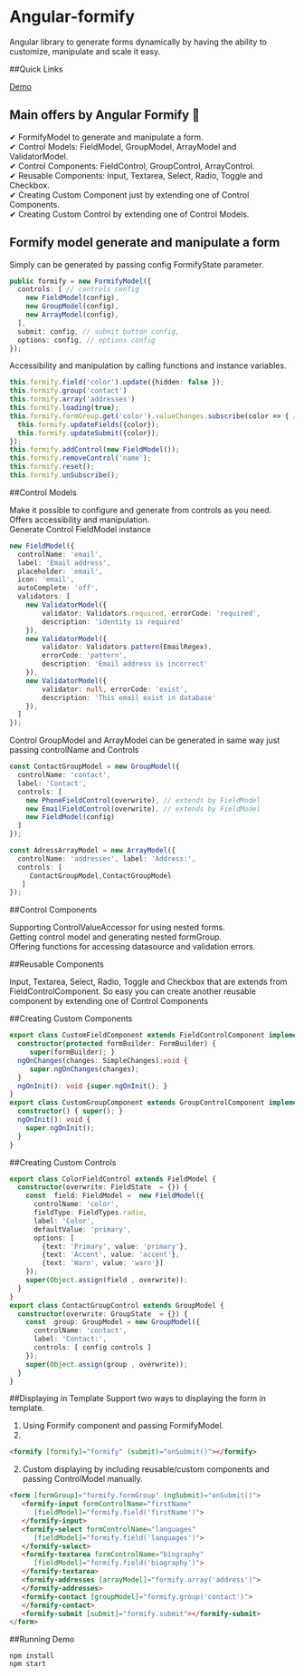# Angular-formify

Angular library to generate forms dynamically by having the ability to customize, manipulate and scale it easy.

##Quick Links

[Demo](https://klodianshaba.github.io/angular-formify/)

## Main offers by Angular Formify 🚀
✔ FormifyModel to generate and manipulate a form.\
✔ Control Models: FieldModel, GroupModel, ArrayModel and ValidatorModel.\
✔ Control Components: FieldControl, GroupControl, ArrayControl.\
✔ Reusable Components: Input, Textarea, Select, Radio, Toggle and Checkbox.\
✔ Creating Custom Component just by extending one of Control Components.\
✔ Creating Custom Control by extending one of Control Models.

## Formify model generate and manipulate a form

Simply can be generated by passing config FormifyState parameter.

``` Typescript
public formify = new FormifyModel({
  controls: [ // controls config
    new FieldModel(config),
    new GroupModel(config),
    new ArrayModel(config),
  ],
  submit: config, // submit button config,
  options: config, // options config
});
```

Accessibility and manipulation by calling functions and instance variables.

``` Typescript
this.formify.field('color').update({hidden: false });
this.formify.group('contact')
this.formify.array('addresses')
this.formify.loading(true);
this.formify.formGroup.get('color').valueChanges.subscribe(color => { // handle color change
  this.formify.updateFields({color});
  this.formify.updateSubmit({color});
});
this.formify.addControl(new FieldModel());
this.formify.removeControl('name');
this.formify.reset();
this.formify.unSubscribe();
```

##Control Models

Make it possible to configure and generate from controls as you need.
Offers accessibility and manipulation.\
Generate Control FieldModel instance

``` Typescript
new FieldModel({
  controlName: 'email',
  label: 'Email address',
  placeholder: 'email',
  icon: 'email',
  autoComplete: 'off',
  validators: [
    new ValidatorModel({
        validator: Validators.required, errorCode: 'required',
        description: 'identity is required'
    }),
    new ValidatorModel({
        validator: Validators.pattern(EmailRegex),
        errorCode: 'pattern',
        description: 'Email address is incorrect'
    }),
    new ValidatorModel({
        validator: null, errorCode: 'exist',
        description: 'This email exist in database'
    }),
  ]
});
```

Control GroupModel and ArrayModel can be generated in same way just passing controlName and Controls

```Typescript
const ContactGroupModel = new GroupModel({
  controlName: 'contact',
  label: 'Contact',
  controls: [
    new PhoneFieldControl(overwrite), // extends by FieldModel
    new EmailFieldControl(overwrite), // extends by FieldModel
    new FieldModel(config)
  ]
});

const AdressArrayModel = new ArrayModel({
  controlName: 'addresses', label: 'Address:',
  controls: [ 
     ContactGroupModel,ContactGroupModel 
   ]
});
```

##Control Components

Supporting ControlValueAccessor for using nested forms.\
Getting control model and generating nested formGroup.\
Offering functions for accessing datasource and validation errors.

##Reusable Components

Input, Textarea, Select, Radio, Toggle and Checkbox that are extends from FieldControlComponent. So easy you can create another reusable component by extending one of Control Components

##Creating Custom Components

```Typescript
export class CustomFieldComponent extends FieldControlComponent implements OnInit , OnChanges{
  constructor(protected formBuilder: FormBuilder) {   
     super(formBuilder); }
  ngOnChanges(changes: SimpleChanges):void {
     super.ngOnChanges(changes); 
  }
  ngOnInit(): void {super.ngOnInit(); }
}
export class CustomGroupComponent extends GroupControlComponent implements OnInit {
  constructor() { super(); }
  ngOnInit(): void {
    super.ngOnInit();
  }
}
```

##Creating Custom Controls

```Typescript
export class ColorFieldControl extends FieldModel {
  constructor(overwrite: FieldState  = {}) {
    const  field: FieldModel =  new FieldModel({
      controlName: 'color',
      fieldType: FieldTypes.radio,
      label: 'Color',
      defaultValue: 'primary',
      options: [
        {text: 'Primary', value: 'primary'},
        {text: 'Accent', value: 'accent'},
        {text: 'Warn', value: 'warn'}]
    });
    super(Object.assign(field , overwrite));
  }
}
export class ContactGroupControl extends GroupModel {
  constructor(overwrite: GroupState  = {}) {
    const  group: GroupModel = new GroupModel({
      controlName: 'contact',
      label: 'Contact:',
      controls: [ config controls ]
    });
    super(Object.assign(group , overwrite));
  }
}
```

##Displaying in Template
Support two ways to displaying the form in template.

1. Using Formify component and passing FormifyModel.
2. 
```Html
<formify [formify]="formify" (submit)="onSubmit()"></formify>
```

2. Custom displaying by including reusable/custom components and passing ControlModel manually.

```Html
<form [formGroup]="formify.formGroup" (ngSubmit)="onSubmit()">
   <formify-input formControlName="firstName"   
      [fieldModel]="formify.field('firstName')">
   </formify-input>
   <formify-select formControlName="languages" 
      [fieldModel]="formify.field('languages')">
   </formify-select>
   <formify-textarea formControlName="biography" 
      [fieldModel]="formify.field('biography')">
   </formify-textarea>
   <formify-addresses [arrayModel]="formify.array('address')">  
   </formify-addresses>
   <formify-contact [groupModel]="formify.group('contact')"> 
   </formify-contact>
   <formify-submit [submit]="formify.submit"></formify-submit>
</form>
```

##Running Demo

```
npm install
npm start
```



